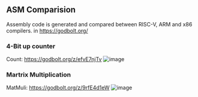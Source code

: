 ## ASM Comparision

Assembly code is generated and compared between RISC-V, ARM and x86 compilers. in https://godbolt.org/
### 4-Bit up counter

Count: https://godbolt.org/z/efvE7njTv
![image](https://github.com/AbrarShaikh/RISC-V-Design/assets/34272376/5219750b-9dd7-4ab0-8571-f6999cade5c0)
### Martrix Multiplication
MatMuli: https://godbolt.org/z/9rfE4d1eW
![image](https://github.com/AbrarShaikh/RISC-V-Design/assets/34272376/b63e7342-0d14-459f-aa60-915c9e98ed3f)


